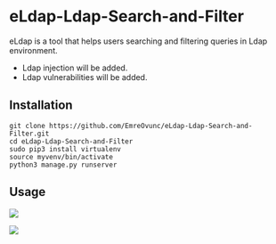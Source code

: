 # eLdap-Ldap-Search-and-Filter
eLdap is a tool that helps users searching and filtering queries in Ldap environment.

+ Ldap injection will be added.
+ Ldap vulnerabilities will be added.

## Installation
```
git clone https://github.com/EmreOvunc/eLdap-Ldap-Search-and-Filter.git
cd eLdap-Ldap-Search-and-Filter
sudo pip3 install virtualenv
source myvenv/bin/activate
python3 manage.py runserver
```

## Usage 
![](https://emreovunc.com/projects/eldap-ldap-search-and-filter-01.png)

![](https://emreovunc.com/projects/eldap-ldap-search-and-filter-02.png)
